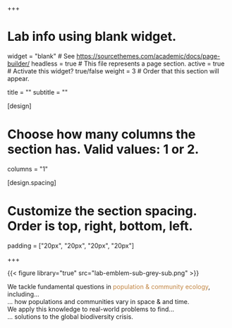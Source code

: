 +++
# Lab info using blank widget.
widget = "blank"  # See https://sourcethemes.com/academic/docs/page-builder/
headless = true  # This file represents a page section.
active = true  # Activate this widget? true/false
weight = 3  # Order that this section will appear.

title = ""
subtitle = ""

[design]
  # Choose how many columns the section has. Valid values: 1 or 2.
  columns = "1"

[design.spacing]
  # Customize the section spacing. Order is top, right, bottom, left.
  padding = ["20px", "20px", "20px", "20px"]
  
+++

<div class="container">
  <div class="row">
<div class="col-12 col-lg-4">

{{< figure library="true" src="lab-emblem-sub-grey-sub.png" >}}

</div>


<div class="col-12 col-lg-8">

We tackle fundamental questions in <span style="color:#C28542">population & community ecology</span>, including...
<br>
... how populations and communities vary in space & and time. 
<br>
We apply this knowledge to real-world problems to find... 
<br>
... solutions to the global biodiversity crisis. 

</div>
</div>
</div>


<!-- <span style="color:#285F75"><font size="20"><b>Tonkin </b>Lab</font></span> -->

<!-- <span style="color:#C28542"><font size="12">Population & Community Ecology</font></span> -->


